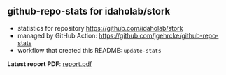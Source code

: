 ## github-repo-stats for idaholab/stork

- statistics for repository https://github.com/idaholab/stork
- managed by GitHub Action: https://github.com/jgehrcke/github-repo-stats
- workflow that created this README: `update-stats`

**Latest report PDF**: [report.pdf](https://github.com/idaholab/repository-statistics/raw/main/idaholab/stork/latest-report/report.pdf)

